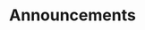 ---
title: Announcements
layout: layouts/activityArchive.vto
indexId: announcements
indexQuery: "announcements"
indexName: Announcements
---